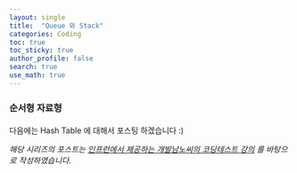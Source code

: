 ```yaml
---
layout: single  
title:  "Queue 와 Stack"
categories: Coding
toc: true
toc_sticky: true
author_profile: false
search: true
use_math: true
---
```


### 순서형 자료형


####

다음에는 Hash Table 에 대해서 포스팅 하겠습니다 :)    

*해당 시리즈의 포스트는 [인프런에서 제공하는 개발남노씨의 코딩테스트 강의](https://www.inflearn.com/course/%EC%BD%94%EB%94%A9%ED%85%8C%EC%8A%A4%ED%8A%B8-%EC%9E%85%EB%AC%B8-%ED%8C%8C%EC%9D%B4%EC%8D%AC) 를 바탕으로 작성하였습니다.*